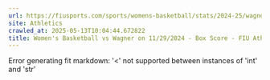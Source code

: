 ```yaml
---
url: https://fiusports.com/sports/womens-basketball/stats/2024-25/wagner/boxscore/12620
site: Athletics
crawled_at: 2025-05-13T10:04:44.672822
title: Women's Basketball vs Wagner on 11/29/2024 - Box Score - FIU Athletics
---
```


Error generating fit markdown: '<' not supported between instances of 'int' and 'str'